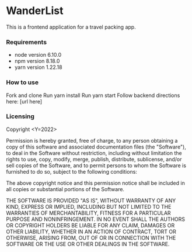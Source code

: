 # WanderList
This is a frontend application for a travel packing app. 

### Requirements
* node version 6.10.0
* npm version 8.18.0
* yarn version 1.22.18

### How to use
Fork and clone
Run yarn install
Run yarn start
Follow backend directions here: [url here]

### Licensing 
Copyright <Y=2022> <Alyssa Falcione>

Permission is hereby granted, free of charge, to any person obtaining a copy of this software and associated documentation files (the "Software"), to deal in the Software without restriction, including without limitation the rights to use, copy, modify, merge, publish, distribute, sublicense, and/or sell copies of the Software, and to permit persons to whom the Software is furnished to do so, subject to the following conditions:

The above copyright notice and this permission notice shall be included in all copies or substantial portions of the Software.

THE SOFTWARE IS PROVIDED "AS IS", WITHOUT WARRANTY OF ANY KIND, EXPRESS OR IMPLIED, INCLUDING BUT NOT LIMITED TO THE WARRANTIES OF MERCHANTABILITY, FITNESS FOR A PARTICULAR PURPOSE AND NONINFRINGEMENT. IN NO EVENT SHALL THE AUTHORS OR COPYRIGHT HOLDERS BE LIABLE FOR ANY CLAIM, DAMAGES OR OTHER LIABILITY, WHETHER IN AN ACTION OF CONTRACT, TORT OR OTHERWISE, ARISING FROM, OUT OF OR IN CONNECTION WITH THE SOFTWARE OR THE USE OR OTHER DEALINGS IN THE SOFTWARE.